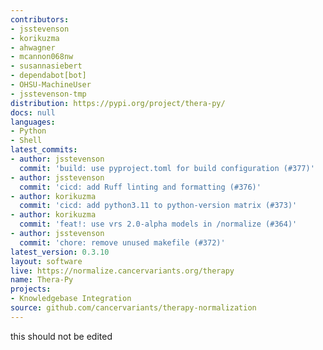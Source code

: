 ```yaml
---
contributors:
- jsstevenson
- korikuzma
- ahwagner
- mcannon068nw
- susannasiebert
- dependabot[bot]
- OHSU-MachineUser
- jsstevenson-tmp
distribution: https://pypi.org/project/thera-py/
docs: null
languages:
- Python
- Shell
latest_commits:
- author: jsstevenson
  commit: 'build: use pyproject.toml for build configuration (#377)'
- author: jsstevenson
  commit: 'cicd: add Ruff linting and formatting (#376)'
- author: korikuzma
  commit: 'cicd: add python3.11 to python-version matrix (#373)'
- author: korikuzma
  commit: 'feat!: use vrs 2.0-alpha models in /normalize (#364)'
- author: jsstevenson
  commit: 'chore: remove unused makefile (#372)'
latest_version: 0.3.10
layout: software
live: https://normalize.cancervariants.org/therapy
name: Thera-Py
projects:
- Knowledgebase Integration
source: github.com/cancervariants/therapy-normalization
---
```

this should not be edited

